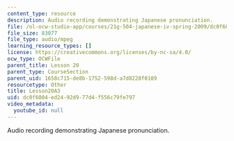 ```yaml
---
content_type: resource
description: Audio recording demonstrating Japanese pronunciation.
file: /ol-ocw-studio-app/courses/21g-504-japanese-iv-spring-2009/dc0f6004ed2492d977d4f556c79fe797_Lesson20A3.mp3
file_size: 83077
file_type: audio/mpeg
learning_resource_types: []
license: https://creativecommons.org/licenses/by-nc-sa/4.0/
ocw_type: OCWFile
parent_title: Lesson 20
parent_type: CourseSection
parent_uid: 1658c715-de8b-1752-598d-a7d8228f0109
resourcetype: Other
title: Lesson20A3
uid: dc0f6004-ed24-92d9-77d4-f556c79fe797
video_metadata:
  youtube_id: null
---
```

Audio recording demonstrating Japanese pronunciation.
